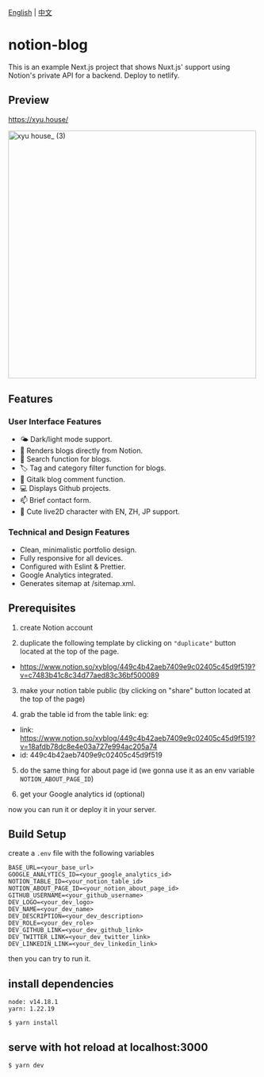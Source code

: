 [English](README.md) | [中文](README_zh.md)

# notion-blog
This is an example Next.js project that shows Nuxt.js' support 
using Notion's private API for a backend.
Deploy to netlify.

## Preview
https://xyu.house/

<a href="https://xyu.house/">
    <img src="https://github.com/mooncat126/notion-blog/assets/112956463/48b114bd-cdf5-4842-8f61-6eb5f56b44ba" alt="xyu house_ (3)" width="500">
</a>

## Features

### User Interface Features
- 🌤️ Dark/light mode support. 
- 📖 Renders blogs directly from Notion.
- 🔎 Search function for blogs.
- 🏷 Tag and category filter function for blogs.
- 📝 Gitalk blog comment function.
- 💻 Displays Github projects.
- 📫 Brief contact form.
- 👧 Cute live2D character with EN, ZH, JP support.

### Technical and Design Features
- Clean, minimalistic portfolio design.
- Fully responsive for all devices.  
- Configured with Eslint & Prettier.
- Google Analytics integrated.
- Generates sitemap at /sitemap.xml.


## Prerequisites
1. create Notion account

2. duplicate the following template by clicking on `"duplicate"` button located at the top of the page.
  - https://www.notion.so/xyblog/449c4b42aeb7409e9c02405c45d9f519?v=c7483b41c8c34d77aed83c36bf500089

3. make your notion table public (by clicking on "share" button located at the top of the page)

4. grab the table id from the table link: eg:
  - link: https://www.notion.so/xyblog/449c4b42aeb7409e9c02405c45d9f519?v=18afdb78dc8e4e03a727e994ac205a74
  - id: 449c4b42aeb7409e9c02405c45d9f519

5. do the same thing for about page id (we gonna use it as an env variable `NOTION_ABOUT_PAGE_ID`)

6. get your Google analytics id (optional)
   
now you can run it or deploy it in your server.


## Build Setup
create a `.env` file with the following variables

```
BASE_URL=<your_base_url>
GOOGLE_ANALYTICS_ID=<your_google_analytics_id>
NOTION_TABLE_ID=<your_notion_table_id>
NOTION_ABOUT_PAGE_ID=<your_notion_about_page_id>
GITHUB_USERNAME=<your_github_username>
DEV_LOGO=<your_dev_logo>
DEV_NAME=<your_dev_name>
DEV_DESCRIPTION=<your_dev_description>
DEV_ROLE=<your_dev_role>
DEV_GITHUB_LINK=<your_dev_github_link>
DEV_TWITTER_LINK=<your_dev_twitter_link>
DEV_LINKEDIN_LINK=<your_dev_linkedin_link>
```

then you can try to run it. 
## install dependencies
```
node: v14.18.1
yarn: 1.22.19
```

```
$ yarn install
```

## serve with hot reload at localhost:3000
```
$ yarn dev
```

